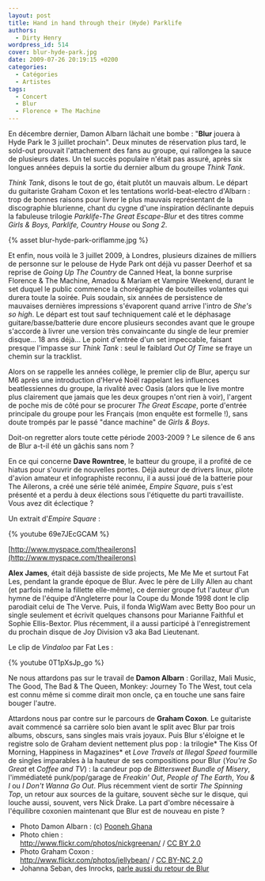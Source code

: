 ```yaml
---
layout: post
title: Hand in hand through their (Hyde) Parklife
authors:
  - Dirty Henry
wordpress_id: 514
cover: blur-hyde-park.jpg
date: 2009-07-26 20:19:15 +0200
categories:
  - Catégories
  - Artistes
tags:
  - Concert
  - Blur
  - Florence + The Machine
---
```


En décembre dernier, Damon Albarn lâchait une bombe : "**Blur** jouera à Hyde
Park le 3 juillet prochain". Deux minutes de réservation plus tard, le sold-out
prouvait l'attachement des fans au groupe, qui rallongea la sauce de plusieurs
dates. Un tel succès populaire n'était pas assuré, après six longues années
depuis la sortie du dernier album du groupe _Think Tank_.

_Think Tank_, disons le tout de go, était plutôt un mauvais album. Le départ du
guitariste Graham Coxon et les tentations world-beat-electro d'Albarn : trop de
bonnes raisons pour livrer le plus mauvais représentant de la discographie
blurienne, chant du cygne d'une inspiration déclinante depuis la fabuleuse
trilogie _Parklife-The Great Escape-Blur_ et des titres comme _Girls & Boys,
Parklife, Country House_ ou _Song 2_.

{% asset blur-hyde-park-oriflamme.jpg %}

Et enfin, nous voilà le 3 juillet 2009, à Londres, plusieurs dizaines de
milliers de personne sur le pelouse de Hyde Park ont déjà vu passer Deerhof et
sa reprise de _Going Up The Country_ de Canned Heat, la bonne surprise Florence
& The Machine, Amadou & Mariam et Vampire Weekend, durant le set duquel le
public commence la chorégraphie de bouteilles volantes qui durera toute la
soirée. Puis soudain, six années de persistence de mauvaises dernières
impressions s'évaporent quand arrive l'intro de _She's so high_. Le départ est
tout sauf techniquement calé et le déphasage guitare/basse/batterie dure encore
plusieurs secondes avant que le groupe s'accorde à livrer une version très
convaincante du single de leur premier disque… 18 ans déjà… Le point d'entrée
d'un set impeccable, faisant presque l'impasse sur _Think Tank_ : seul le
faiblard _Out Of Time_ se fraye un chemin sur la tracklist.

<img328>

Alors on se rappelle les années collège, le premier clip de Blur, aperçu sur M6
après une introduction d'Hervé Noël rappelant les influences beatlessiennes du
groupe, la rivalité avec Oasis (alors que le live montre plus clairement que
jamais que les deux groupes n'ont rien à voir), l'argent de poche mis de côté
pour se procurer _The Great Escape_, porte d'entrée principale du groupe pour
les Français (mon enquête est formelle !), sans doute trompés par le passé
"dance machine" de _Girls & Boys_.

Doit-on regretter alors toute cette période 2003-2009 ? Le silence de 6 ans de
Blur a-t-il été un gâchis sans nom ?

En ce qui concerne **Dave Rowntree**, le batteur du groupe, il a profité de ce
hiatus pour s'ouvrir de nouvelles portes. Déjà auteur de drivers linux, pilote
d'avion amateur et infographiste reconnu, il a aussi joué de la batterie pour
The Ailerons, a créé une série télé animée, _Empire Square_, puis s'est présenté
et a perdu à deux élections sous l'étiquette du parti travailliste. Vous avez
dit éclectique ?

Un extrait d'_Empire Square_ :

{% youtube 69e7JEcGCAM %}

[http://www.myspace.com/theailerons](http://www.myspace.com/theailerons)

**Alex James**, était déjà bassiste de side projects, Me Me Me et surtout Fat
Les, pendant la grande époque de Blur. Avec le père de Lilly Allen au chant (et
parfois même la fillette elle-même), ce dernier groupe fut l'auteur d'un hymne
de l'équipe d'Angleterre pour la Coupe du Monde 1998 dont le clip parodiait
celui de The Verve. Puis, il fonda WigWam avec Betty Boo pour un single
seulement et écrivit quelques chansons pour Marianne Faithful et Sophie
Ellis-Bextor. Plus récemment, il a aussi participé à l'enregistrement du
prochain disque de Joy Division v3 aka Bad Lieutenant.

Le clip de _Vindaloo_ par Fat Les :

{% youtube 0T1pXsJp_go %}

Ne nous attardons pas sur le travail de **Damon Albarn** : Gorillaz, Mali Music,
The Good, The Bad & The Queen, Monkey: Journey To The West, tout cela est connu
même si comme dirait mon oncle, ça en touche une sans faire bouger l'autre.

Attardons nous par contre sur le parcours de **Graham Coxon**. Le guitariste
avait commencé sa carrière solo bien avant le split avec Blur par trois albums,
obscurs, sans singles mais vrais joyaux. Puis Blur s'éloigne et le registre solo
de Graham devient nettement plus pop : la trilogie* The Kiss Of Morning,
Happiness in Magazines* et _Love Travels at Illegal Speed_ fourmille de singles
imparables à la hauteur de ses compositions pour Blur (_You're So Great_ et
_Coffee and TV_) : la candeur pop de _Bittersweet Bundle of Misery_,
l'immédiateté punk/pop/garage de _Freakin' Out_, _People of The Earth_, _You &
I_ ou _I Don't Wanna Go Out_. Plus récemment vient de sortir _The Spinning Top_,
un retour aux sources de la guitare, souvent sèche sur le disque, qui louche
aussi, souvent, vers Nick Drake. La part d'ombre nécessaire à l'équilibre
coxonien maintenant que Blur est de nouveau en piste ?

- Photo Damon Albarn : (c) [Pooneh Ghana](http://www.flickr.com/photos/pooneh/)
- Photo chien :
  <div xmlns:cc="http://creativecommons.org/ns#" about="http://www.flickr.com/photos/nickgreenan/3687707587/"><a rel="cc:attributionURL" href="http://www.flickr.com/photos/nickgreenan/">http://www.flickr.com/photos/nickgreenan/</a>
  / <a rel="license" href="http://creativecommons.org/licenses/by/2.0/">CC BY
  2.0</a></div>
- Photo Graham Coxon :
  <div xmlns:cc="http://creativecommons.org/ns#" about="http://www.flickr.com/photos/jellybean/3683285292/"><a rel="cc:attributionURL" href="http://www.flickr.com/photos/jellybean/">http://www.flickr.com/photos/jellybean/</a>
  / <a rel="license" href="http://creativecommons.org/licenses/by-nc/2.0/">CC
  BY-NC 2.0</a></div>
- Johanna Seban, des Inrocks,
  [parle aussi du retour de Blur](http://www.lesinrocks.com/2009/07/08/musique/concerts/on-y-etait-le-retour-de-blur-1139175/)

